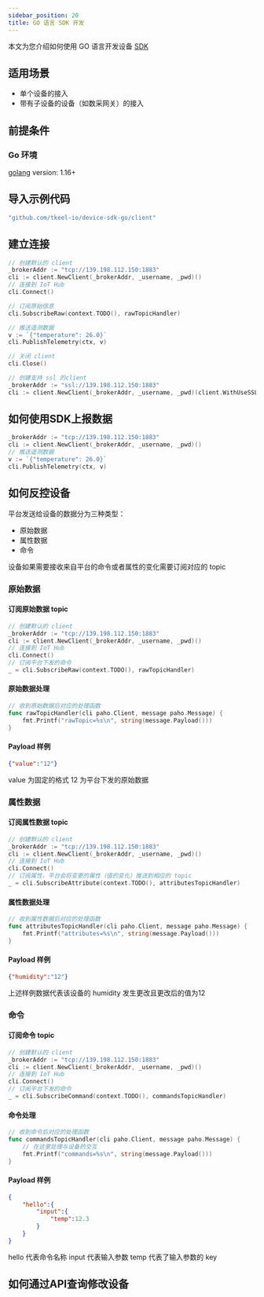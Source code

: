 ```yaml
---
sidebar_position: 20
title: GO 语言 SDK 开发
---
```


本文为您介绍如何使用 GO 语言开发设备 [SDK](https://github.com/tkeel-io/device-sdk-go)

## 适用场景

- 单个设备的接入
- 带有子设备的设备（如数采网关）的接入

## 前提条件

### Go 环境

[golang](https://go.dev/dl/) version: 1.16+


## 导入示例代码

```go
"github.com/tkeel-io/device-sdk-go/client"
```

## 建立连接

```go
// 创建默认的 client
_brokerAddr := "tcp://139.198.112.150:1883"
cli := client.NewClient(_brokerAddr, _username, _pwd)()
// 连接到 IoT Hub
cli.Connect()

// 订阅原始信息
cli.SubscribeRaw(context.TODO(), rawTopicHandler)

// 推送遥测数据
v := `{"temperature": 26.0}`
cli.PublishTelemetry(ctx, v)

// 关闭 client
cli.Close()
```

```go
// 创建支持 ssl 的client
_brokerAddr := "ssl://139.198.112.150:1883"
cli := client.NewClient(_brokerAddr, _username, _pwd)(client.WithUseSSL(true))
```

## 如何使用SDK上报数据

```go
_brokerAddr := "tcp://139.198.112.150:1883"
cli := client.NewClient(_brokerAddr, _username, _pwd)()
// 推送遥测数据
v := `{"temperature": 26.0}`
cli.PublishTelemetry(ctx, v)
```

## 如何反控设备  

平台发送给设备的数据分为三种类型：

- 原始数据
- 属性数据
- 命令

设备如果需要接收来自平台的命令或者属性的变化需要订阅对应的 topic

### 原始数据

#### 订阅原始数据 topic
```go
// 创建默认的 client
_brokerAddr := "tcp://139.198.112.150:1883"
cli := client.NewClient(_brokerAddr, _username, _pwd)()
// 连接到 IoT Hub
cli.Connect()
// 订阅平台下发的命令
_ = cli.SubscribeRaw(context.TODO(), rawTopicHandler)
```

#### 原始数据处理
```go
// 收到原始数据后对应的处理函数
func rawTopicHandler(cli paho.Client, message paho.Message) {
    fmt.Printf("rawTopic=%s\n", string(message.Payload()))
}
```

#### Payload 样例
```json
{"value":"12"}
```
value 为固定的格式 12 为平台下发的原始数据


### 属性数据

#### 订阅属性数据 topic
```go
// 创建默认的 client
_brokerAddr := "tcp://139.198.112.150:1883"
cli := client.NewClient(_brokerAddr, _username, _pwd)()
// 连接到 IoT Hub
cli.Connect()
// 订阅属性，平台会将变更的属性（值的变化）推送到相应的 topic
_ = cli.SubscribeAttribute(context.TODO(), attributesTopicHandler)
```
#### 属性数据处理
```go
// 收到属性数据后对应的处理函数
func attributesTopicHandler(cli paho.Client, message paho.Message) {
    fmt.Printf("attributes=%s\n", string(message.Payload()))
}
```

#### Payload 样例
```json
{"humidity":"12"}
```
上述样例数据代表该设备的 humidity 发生更改且更改后的值为12

### 命令

#### 订阅命令 topic
```go
// 创建默认的 client
_brokerAddr := "tcp://139.198.112.150:1883"
cli := client.NewClient(_brokerAddr, _username, _pwd)()
// 连接到 IoT Hub
cli.Connect()
// 订阅平台下发的命令
_ = cli.SubscribeCommand(context.TODO(), commandsTopicHandler)
```

#### 命令处理
```go
// 收到命令后对应的处理函数
func commandsTopicHandler(cli paho.Client, message paho.Message) {
    // 在这里处理与设备的交互
    fmt.Printf("commands=%s\n", string(message.Payload()))
}
```
#### Payload 样例
```json
{
    "hello":{
        "input":{
            "temp":12.3
        }
    }
}
```
hello 代表命令名称 input 代表输入参数 temp 代表了输入参数的 key

## 如何通过API查询修改设备

